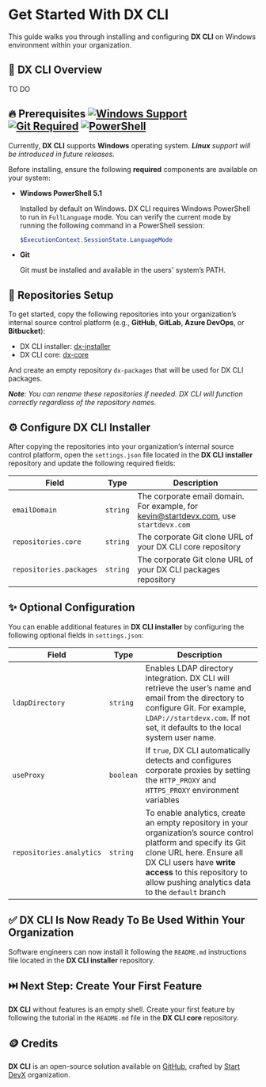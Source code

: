 # Get Started With DX CLI

This guide walks you through installing and configuring **DX CLI** on Windows environment within your organization.

## 🔎 DX CLI Overview

TO DO

## 🔥 Prerequisites [![Windows Support](https://img.shields.io/badge/OS-Windows-blue?logo=windows)]() [![Git Required](https://img.shields.io/badge/Dependency-Git-orange?logo=git)]() [![PowerShell](https://img.shields.io/badge/PowerShell-5.1+-lightblue?logo=powershell)]()

Currently, **DX CLI** supports **Windows** operating system. ***Linux** support will be introduced in future releases.*

Before installing, ensure the following **required** components are available on your system:

* **Windows PowerShell 5.1**

    Installed by default on Windows. DX CLI requires Windows PowerShell to run in `FullLanguage` mode. You can verify the current mode by running the following command in a PowerShell session:

    ```powershell
    $ExecutionContext.SessionState.LanguageMode
    ```

* **Git**

    Git must be installed and available in the users' system’s PATH.

## 📓 Repositories Setup

To get started, copy the following repositories into your organization’s internal source control platform (e.g., **GitHub**, **GitLab**, **Azure DevOps**, or **Bitbucket**):

* DX CLI installer: [dx-installer](https://github.com/startdevx/dx-installer)
* DX CLI core: [dx-core](https://github.com/startdevx/dx-core)

And create an empty repository `dx-packages` that will be used for DX CLI packages.

***Note**: You can rename these repositories if needed. DX CLI will function correctly regardless of the repository names.*

## ⚙️ Configure DX CLI Installer

After copying the repositories into your organization’s internal source control platform, open the `settings.json` file located in the **DX CLI installer** repository and update the following required fields:

| Field | Type | Description |
| ----------- | ----------- | ----------- |
| `emailDomain` | `string` | The corporate email domain. For example, for kevin@startdevx.com, use `startdevx.com` |
| `repositories.core` | `string` | The corporate Git clone URL of your DX CLI core repository |
| `repositories.packages` | `string` | The corporate Git clone URL of your DX CLI packages repository |

## ✨ Optional Configuration

You can enable additional features in **DX CLI installer** by configuring the following optional fields in `settings.json`:

| Field | Type | Description |
| ----------- | ----------- | ----------- |
| `ldapDirectory` | `string` | Enables LDAP directory integration. DX CLI will retrieve the user’s name and email from the directory to configure Git. For example, `LDAP://startdevx.com`. If not set, it defaults to the local system user name.  |
| `useProxy` | `boolean` | If `true`, DX CLI automatically detects and configures corporate proxies by setting the `HTTP_PROXY` and `HTTPS_PROXY` environment variables |
| `repositories.analytics` | `string` | To enable analytics, create an empty repository in your organization’s source control platform and specify its Git clone URL here. Ensure all DX CLI users have **write access** to this repository to allow pushing analytics data to the `default` branch |

## ✅ DX CLI Is Now Ready To Be Used Within Your Organization

Software engineers can now install it following the `README.md` instructions file located in the **DX CLI installer** repository.

## ⏭️ Next Step: Create Your First Feature

**DX CLI** without features is an empty shell. Create your first feature by following the tutorial in the `README.md` file in the **DX CLI core** repository.

## 🪙 Credits

**DX CLI** is an open-source solution available on [GitHub](https://github.com/startdevx/dx-getstarted), crafted by [Start DevX](https://github.com/startdevx) organization.